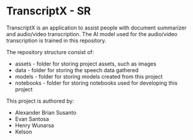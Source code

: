 # TranscriptX - SR

TranscriptX is an application to assist people with document summarizer and audio/video transcription. The AI model used for the audio/video transcription is trained in this repository.

The repository structure consist of:
- assets - folder for storing project assets, such as images
- data - folder for storing the speech data gathered
- models - folder for storing models created from this project
- notebooks - folder for storing notebooks used for developing this project

This project is authored by:
- Alexander Brian Susanto
- Evan Santosa
- Henry Wunarsa
- Kelson